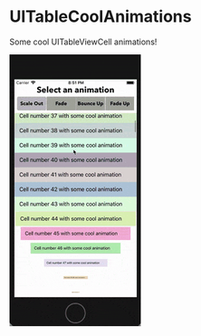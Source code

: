 # UITableCoolAnimations

Some cool UITableViewCell animations!

![alt text](https://github.com/Joule87/Media/blob/master/UITableCoolAnimations/UITableCoolAnimations.gif)
